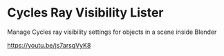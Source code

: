 # Cycles Ray Visibility Lister
Manage Cycles ray visibility settings for objects in a scene inside Blender

https://youtu.be/js7arsgVyK8


